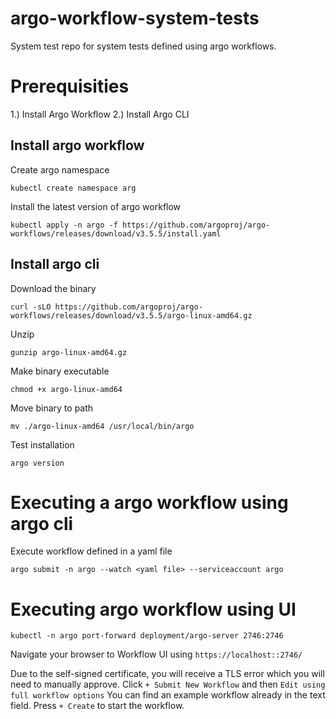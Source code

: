 # argo-workflow-system-tests
System test repo for system tests defined using  argo workflows.


# Prerequisities
1.) Install Argo Workflow
2.) Install Argo CLI


## Install argo workflow
Create argo namespace

`kubectl create namespace arg`

Install the latest version of argo workflow

`kubectl apply -n argo -f https://github.com/argoproj/argo-workflows/releases/download/v3.5.5/install.yaml`


## Install argo cli
Download the binary

`curl -sLO https://github.com/argoproj/argo-workflows/releases/download/v3.5.5/argo-linux-amd64.gz`

Unzip

`gunzip argo-linux-amd64.gz`

Make binary executable

`chmod +x argo-linux-amd64`

Move binary to path

`mv ./argo-linux-amd64 /usr/local/bin/argo`

Test installation

`argo version`



# Executing a argo workflow using argo cli
Execute workflow defined in a yaml file

`argo submit -n argo --watch <yaml file> --serviceaccount argo`


# Executing argo workflow using UI

`kubectl -n argo port-forward deployment/argo-server 2746:2746`

Navigate your browser to Workflow UI using 
`https://localhost::2746/`

Due to the self-signed certificate, you will receive a TLS error which you will need to manually approve.
Click `+ Submit New Workflow` and then `Edit using full workflow options`
You can find an example workflow already in the text field. Press `+ Create` to start the workflow.
